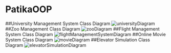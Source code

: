 # PatikaOOP
##University Management System Class Diagram
![universityDiagram](https://user-images.githubusercontent.com/46323009/128763666-86b26d70-2e05-4c9b-86aa-6527a82283e9.PNG)
##Zoo Management Class Diagram
![zooDiagram](https://user-images.githubusercontent.com/46323009/128763746-a943c2ba-d6dc-43c6-ae14-554e1a25c1a2.PNG)
##Flight Management System Class Diagram
![flightManagementSystemDiagram](https://user-images.githubusercontent.com/46323009/128763760-67e8f633-f31e-4cbc-97ab-6fff8860eee1.PNG)
##Online Movie System Class Diagram
![movieDiagram](https://user-images.githubusercontent.com/46323009/128763803-4c58233c-9627-4ede-8f4a-d57f4cbd74c3.PNG)
##Elevator Simulation Class Diagram
![elevatorSimulationDiagram](https://user-images.githubusercontent.com/46323009/128763817-a45d9d46-06cd-4740-94ce-a7a4cf68d7c7.PNG)
